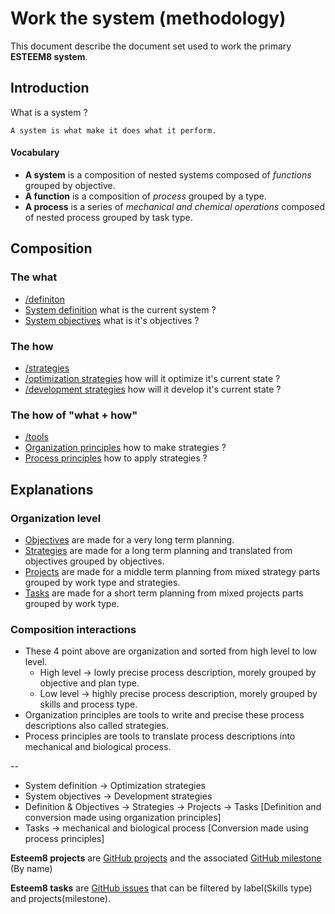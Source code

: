 # Work the system (methodology)

This document describe the document set used to work the primary **ESTEEM8 system**.

## Introduction

What is a system ?
```
A system is what make it does what it perform.
```

#### Vocabulary
* **A system** is a composition of nested systems composed of _functions_ grouped by objective.
* **A function** is a composition of _process_ grouped by a type.
* **A process** is a series of _mechanical and chemical operations_ composed of nested process grouped by task type.

## Composition

### The what

* [/definiton](https://github.com/esteem8app/esteem8app.github.io/tree/master/docs/work-the-system/definition)
 * [System definition](https://github.com/esteem8app/esteem8app.github.io/tree/master/docs/work-the-system/definition/system-definition.md) what is the current system ?
 * [System objectives](https://github.com/esteem8app/esteem8app.github.io/blob/master/docs/work-the-system/definition/system-objectives.md) what is it's objectives ?

### The how

 * [/strategies](https://github.com/esteem8app/esteem8app.github.io/tree/master/docs/work-the-system/strategies)
  * [/optimization strategies](https://github.com/esteem8app/esteem8app.github.io/tree/master/docs/work-the-system/strategies/optimization-strategies) how will it optimize it's current state ?
  * [/development strategies](https://github.com/esteem8app/esteem8app.github.io/tree/master/docs/work-the-system/strategies/development-strategies) how will it develop it's current state ?

### The how of "what + how"
 
 * [/tools](https://github.com/esteem8app/esteem8app.github.io/tree/master/docs/work-the-system/tools)
  * [Organization principles](https://github.com/esteem8app/esteem8app.github.io/blob/master/docs/work-the-system/tools/make-strategy-principles.md) how to make strategies ?
  * [Process principles](https://github.com/esteem8app/esteem8app.github.io/blob/master/docs/work-the-system/tools/process-strategy-principles.md) how to apply strategies ?
  
## Explanations

### Organization level

* [Objectives](https://github.com/esteem8app/esteem8app.github.io/blob/master/docs/work-the-system/definition/system-objectives.md) are made for a very long term planning.
* [Strategies](https://github.com/esteem8app/esteem8app.github.io/tree/master/docs/work-the-system/strategies) are made for a long term planning and translated from objectives grouped by objectives.
* [Projects](https://github.com/esteem8app/esteem8app.github.io/projects) are made for a middle term planning from mixed strategy parts grouped by work type and strategies.
* [Tasks](https://github.com/esteem8app/esteem8app.github.io/issues) are made for a short term planning from mixed projects parts grouped by work type.

### Composition interactions

* These 4 point above are organization and sorted from high level to low level.
  * High level -> lowly precise process description, morely grouped by objective and plan type.
  * Low level -> highly precise process description, morely grouped by skills and process type.
* Organization principles are tools to write and precise these process descriptions also called strategies.
* Process principles are tools to translate process descriptions into mechanical and biological process.

--

* System definition -> Optimization strategies
* System objectives -> Development strategies
* Definition & Objectives -> Strategies -> Projects -> Tasks [Definition and conversion made using organization principles]
* Tasks -> mechanical and biological process [Conversion made using process principles]

**Esteem8 projects** are [GitHub projects](https://github.com/esteem8app/esteem8app.github.io/projects) and the associated [GitHub milestone](https://github.com/esteem8app/esteem8app.github.io/milestones) (By name)

**Esteem8 tasks** are [GitHub issues](https://github.com/esteem8app/esteem8app.github.io/issues) that can be filtered by label(Skills type) and projects(milestone).
